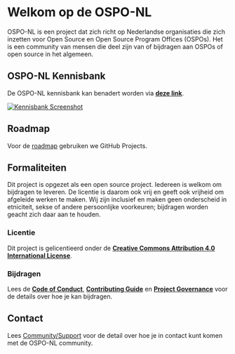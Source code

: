 # Welkom op de OSPO-NL

OSPO-NL is een project dat zich richt op Nederlandse organisaties die zich inzetten voor Open Source en Open Source Program Offices (OSPOs).
Het is een community van mensen die deel zijn van of bijdragen aan OSPOs of open source in het algemeen.

## OSPO-NL Kennisbank

De OSPO-NL kennisbank kan benadert worden via **[deze link](https://ospo-nl.github.io/kennisbank/)**. 

[<img src="https://ospo-nl.github.io/kennisbank/assets/images/screenshot-kennisbank-OSPO-NL.png" alt="Kennisbank Screenshot" />](https://ospo-nl.github.io/kennisbank/)

## Roadmap

Voor de [roadmap](https://github.com/orgs/ospo-nl/projects/1) gebruiken we GitHub Projects.

## Formaliteiten

Dit project is opgezet als een open source project. Iedereen is welkom om bijdragen te leveren. De licentie is daarom
ook vrij en geeft ook vrijheid om afgeleide werken te maken. Wij zijn inclusief en maken geen onderscheid in etniciteit,
sekse of andere persoonlijke voorkeuren; bijdragen worden geacht zich daar aan te houden.

### Licentie 
Dit project is gelicentieerd onder de **[Creative Commons Attribution 4.0 International
License](https://github.com/ospo-nl/.github/blob/main/LICENSE)**.

### Bijdragen
Lees de **[Code of Conduct](https://ospo-nl.github.io/kennisbank/Community/CODE_OF_CONDUCT/)**, **[Contributing Guide](https://ospo-nl.github.io/kennisbank/Community/CONTRIBUTING/)** en **[Project Governance](https://ospo-nl.github.io/kennisbank/Community/PROJECT_GOVERNANCE/)** voor de details over hoe je kan bijdragen.

## Contact

Lees [Community/Support](https://ospo-nl.github.io/kennisbank/Community/SUPPORT/) voor de detail over hoe je in contact kunt komen
met de OSPO-NL community.
